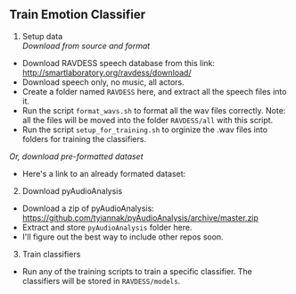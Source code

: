 Train Emotion Classifier
------------------------  
1. Setup data  
   *Download from source and format*
  - Download RAVDESS speech database from this link: http://smartlaboratory.org/ravdess/download/  
  - Download speech only, no music, all actors.
  - Create a folder named `RAVDESS` here, and extract all the speech files into it.  
  - Run the script `format_wavs.sh` to format all the wav files correctly. Note: all the files will be moved into the folder `RAVDESS/all` with this script.
  - Run the script `setup_for_training.sh` to orginize the .wav files into folders for training the classifiers.  
  
   *Or, download pre-formatted dataset*  
  - Here's a link to an already formated dataset:   
2.  Download pyAudioAnalysis  
  - Download a zip of pyAudioAnalysis: https://github.com/tyiannak/pyAudioAnalysis/archive/master.zip
  - Extract and store `pyAudioAnalysis` folder here.
  - I'll figure out the best way to include other repos soon.
3.  Train classifiers 
  - Run any of the training scripts to train a specific classifier. The classifiers will be stored in `RAVDESS/models`.  
